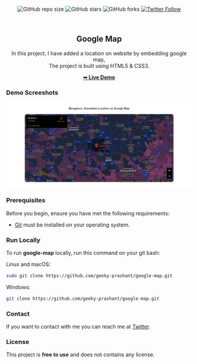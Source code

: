 <div align="center">
  
  ![GitHub repo size](https://img.shields.io/github/repo-size/geeky-prashant/google-map)
  ![GitHub stars](https://img.shields.io/github/stars/geeky-prashant/google-map)
  ![GitHub forks](https://img.shields.io/github/forks/geeky-prashant/google-map?style=social)
  [![Twitter Follow](https://img.shields.io/twitter/follow/geekyprashant?style=social)](https://twitter.com/intent/follow?screen_name=geekyprashant)
 
  <br />

  <h2 align="center">Google Map</h2>

  In this project, I have added a location on website by embedding google map, <br />The project is built using HTML5 & CSS3.

  <a href="https://geeky-prashant.github.io/google-map/"><strong>➥ Live Demo</strong></a>

</div>

### Demo Screeshots

![Google Map Desktop Demo](./readme-images/Google-Map.png "Desktop Demo")

### Prerequisites

Before you begin, ensure you have met the following requirements:

* [Git](https://git-scm.com/downloads "Download Git") must be installed on your operating system.

### Run Locally

To run **google-map** locally, run this command on your git bash:

Linux and macOS:

```bash
sudo git clone https://github.com/geeky-prashant/google-map.git
```

Windows:

```bash
git clone https://github.com/geeky-prashant/google-map.git
```

### Contact

If you want to contact with me you can reach me at [Twitter](https://www.twitter.com/geekyprashant).

### License

This project is **free to use** and does not contains any license.
